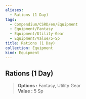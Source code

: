 ```yaml
---
aliases:
  - Rations (1 Day)
tags:
  - Compendium/CSRD/en/Equipment
  - Equipment/Fantasy
  - Equipment/Utility-Gear
  - Equipment/Value/5-Sp
title: Rations (1 Day)
collection: Equipment
kind: Equipment
---
```

## Rations (1 Day)  
  
>  
> **Options :** Fantasy, Utility Gear  
> **Value :** 5 Sp